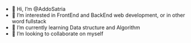 - 👋 Hi, I’m @AddoSatria
- 👀 I’m interested in FrontEnd and BackEnd web development, or in other word fullstack
- 🌱 I’m currently learning Data structure and Algorithm
- 💞️ I’m looking to collaborate on myself


<!---
AddoSatria/AddoSatria is a ✨ special ✨ repository because its `README.md` (this file) appears on your GitHub profile.
You can click the Preview link to take a look at your changes.
--->
